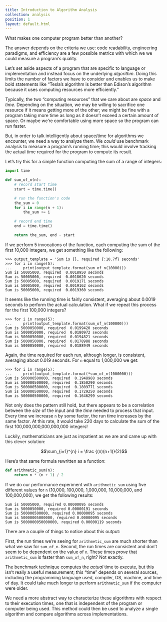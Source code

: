 ```yaml
---
title: Introduction to Algorithm Analysis
collection: analysis
position: 1
layout: default.html
---
```


What makes one computer program better than another?

The answer depends on the criteria we use: code readability, engineering
paradigms, and efficiency are a few possible metrics with which we we could
measure a program’s quality.

Let’s set aside aspects of a program that are specific to language or
implementation and instead focus on the underlying _algorithm_. Doing this
limits the number of factors we have to consider and enables us to make bold
statements like “Tesla’s algorithm is better than Edison’s algorithm because
it uses computing resources more efficiently.”

Typically, the two “computing resources” that we care about are *space* and
*time*. Depending on the situation, we may be willing to sacrifice one resource
if it means getting more of the other; we might be fine with a program taking
more time as long as it doesn’t exceed a certain amount of space. Or maybe we’re
comfortable using more space so the program can run faster.

But, in order to talk intelligently about space/time for algorithms we
encounter, we need a way to analyze them. We _could_ use benchmark analysis to
measure a program’s running time; this would involve tracking the actual time
required for the program to compute its result.

Let’s try this for a simple function computing the sum of a range of integers:

```python
import time

def sum_of_n(n):
    # record start time
    start = time.time()

    # run the function's code
    the_sum = 0
    for i in range(n + 1):
        the_sum += i

    # record end time
    end = time.time()

    return the_sum, end - start
```

If we perform 5 invocations of the function, each computing the sum of
the first 10,000 integers, we get something like the following:

```
>>> output_template = 'Sum is {}, required {:10.7f} seconds'
>>> for i in range(5):
...     print(output_template.format(sum_of_n(10000)))
Sum is 50005000, required  0.0018950 seconds
Sum is 50005000, required  0.0018620 seconds
Sum is 50005000, required  0.0019171 seconds
Sum is 50005000, required  0.0019162 seconds
Sum is 50005000, required  0.0019360 seconds
```

It seems like the running time is fairly consistent, averaging about 0.0019
seconds to perform the actual calculation. What if we repeat this process for
the first 100,000 integers?

```
>>> for i in range(5):
...     print(output_template.format(sum_of_n(100000)))
Sum is 5000050000, required  0.0199420 seconds
Sum is 5000050000, required  0.0180972 seconds
Sum is 5000050000, required  0.0194821 seconds
Sum is 5000050000, required  0.0178988 seconds
Sum is 5000050000, required  0.0188949 seconds
```

Again, the time required for each run, although longer, is consistent, averaging
about 0.019 seconds. For `n` equal to 1,000,000 we get:

```
>>> for i in range(5):
...     print(output_template.format(*sum_of_n(1000000)))
Sum is 500000500000, required  0.1948988 seconds
Sum is 500000500000, required  0.1850290 seconds
Sum is 500000500000, required  0.1809771 seconds
Sum is 500000500000, required  0.1729250 seconds
Sum is 500000500000, required  0.1646299 seconds
```

Not only does the pattern still hold, but there appears to be a correlation
between the _size_ of the input and the _time_ needed to process that input.
Every time we increase `n` by some factor, the run time increases by the same
factor. At this rate, it would take 220 days to calculate the sum of the first
100,000,000,000,000,000 integers!

Luckily, mathematicians are just as impatient as we are and came up with this
clever solution:

$$\sum_{i=1}^{n} i = \frac {(n)(n+1)}{2}$$


Here’s that same formula rewritten as a function:

```python
def arithmetic_sum(n):
    return n * (n + 1) / 2
```

If we do our performance experiment with `arithmetic_sum` using five
different values for `n` (10,000, 100,000, 1,000,000, 10,000,000, and
100,000,000), we get the following results:

```
Sum is 50005000, required 0.00000095 seconds
Sum is 5000050000, required 0.00000191 seconds
Sum is 500000500000, required 0.00000095 seconds
Sum is 50000005000000, required 0.00000095 seconds
Sum is 5000000050000000, required 0.00000119 seconds
```

There are a couple of things to notice about this output:

First, the run times we’re seeing for `arithmetic_sum` are much shorter than
what we saw for `sum_of_n`. Second, the run times are consistent and don’t seem
to be dependent on the value of `n`. These times _prove_ that `arithmetic_sum`
is faster than `sum_of_n`, right? Not exactly.

The benchmark technique computes the _actual_ time to execute, but this isn’t
really a useful measurement; this “time” depends on several sources, including
the programming language used, compiler, OS, machine, and time of day. It could
take much longer to perform `arithmetic_sum` if the computer were older.

We need a more abstract way to characterize these algorithms with respect to
their execution times, one that is independent of the program or computer
being used. This method could then be used to analyze a single algorithm and
compare algorithms across implementations.
